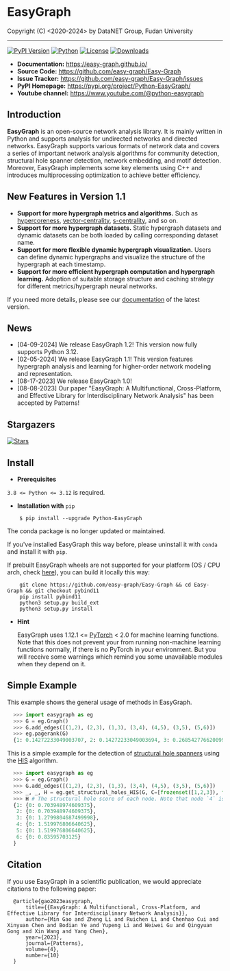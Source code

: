 EasyGraph
==================

Copyright (C) <2020-2024> by DataNET Group, Fudan University

___________________________________________________________________________

[![PyPI Version][pypi-image]][pypi-url]
[![Python][python-image]][python-url]
[![License][license-image]][license-url]
[![Downloads][downloads-image]][downloads-url]

[pypi-image]: https://img.shields.io/pypi/v/Python-EasyGraph.svg?label=PyPI
[pypi-url]: https://pypi.org/project/Python-EasyGraph/
[python-image]: https://img.shields.io/pypi/pyversions/Python-EasyGraph.svg?label=Python
[python-url]: https://pypi.org/project/Python-EasyGraph/
[license-image]: https://img.shields.io/pypi/l/Python-EasyGraph?label=License
[license-url]: https://github.com/easy-graph/Easy-Graph/blob/master/LICENSE
[downloads-image]: https://static.pepy.tech/personalized-badge/python-easygraph?period=total&units=international_system&left_color=brightgreen&right_color=yellowgreen&left_text=Downloads
[downloads-url]: https://pypi.org/project/Python-EasyGraph/

- **Documentation:** https://easy-graph.github.io/
- **Source Code:** https://github.com/easy-graph/Easy-Graph
- **Issue Tracker:** https://github.com/easy-graph/Easy-Graph/issues
- **PyPI Homepage:** https://pypi.org/project/Python-EasyGraph/
- **Youtube channel:** https://www.youtube.com/@python-easygraph

Introduction
------------
**EasyGraph** is an open-source network analysis library. It is mainly written in Python and supports analysis for undirected networks and directed networks. EasyGraph supports various formats of network data and covers a series of important network analysis algorithms for community detection, structural hole spanner detection, network embedding, and motif detection. Moreover, EasyGraph implements some key elements using C++ and introduces multiprocessing optimization to achieve better efficiency.

New Features in Version 1.1
--------------------------
- **Support for more hypergraph metrics and algorithms.** Such as [hypercoreness](https://www.nature.com/articles/s41467-023-41887-2), [vector-centrality](https://www.sciencedirect.com/science/article/pii/S0960077922006075), [s-centrality](https://epjds.epj.org/articles/epjdata/abs/2020/01/13688_2020_Article_231/13688_2020_Article_231.html), and so on.
- **Support for more hypergraph datasets.** Static hypergraph datasets and dynamic datasets can be both loaded by calling corresponding dataset name.
- **Support for more flexible dynamic hypergraph visualization.** Users can define dynamic hypergraphs and visualize the structure of the hypergraph at each timestamp.
- **Support for more efficient hypergraph computation and hypergraph learning.** Adoption of suitable storage structure and caching strategy for different metrics/hypergraph neural networks.

If you need more details, please see our [documentation](https://easy-graph.github.io/) of the latest version.


News
----
- [04-09-2024] We release EasyGraph 1.2! This version now fully supports Python 3.12.
- [02-05-2024] We release EasyGraph 1.1! This version features hypergraph analysis and learning for higher-order network modeling and representation.
- [08-17-2023] We release EasyGraph 1.0!
- [08-08-2023] Our paper "EasyGraph: A Multifunctional, Cross-Platform, and Effective Library for Interdisciplinary Network Analysis" has been accepted by Patterns!

Stargazers
----------

[![Stars][star-image]][star-url]

[star-image]:https://reporoster.com/stars/easy-graph/Easy-Graph
[star-url]: https://github.com/easy-graph/Easy-Graph/stargazers

Install
-------

- **Prerequisites**

``3.8 <= Python <= 3.12`` is required.

- **Installation with** ``pip``
```
    $ pip install --upgrade Python-EasyGraph
```
The conda package is no longer updated or maintained.

If you've installed EasyGraph this way before, please uninstall it with ``conda`` and install it with ``pip``.

If prebuilt EasyGraph wheels are not supported for your platform (OS / CPU arch, check [here](https://pypi.org/simple/python-easygraph/)), you can build it locally this way:
```
    git clone https://github.com/easy-graph/Easy-Graph && cd Easy-Graph && git checkout pybind11
    pip install pybind11
    python3 setup.py build_ext
    python3 setup.py install
```
- **Hint**

    EasyGraph uses  1.12.1 <= [PyTorch](https://pytorch.org/get-started/locally/) < 2.0 for machine learning functions.
    Note that this does not prevent your from running non-machine learning functions normally, if there is no PyTorch in your environment.
    But you will receive some warnings which remind you some unavailable modules when they depend on it.

Simple Example
--------------

This example shows the general usage of methods in EasyGraph.
```python
  >>> import easygraph as eg
  >>> G = eg.Graph()
  >>> G.add_edges([(1,2), (2,3), (1,3), (3,4), (4,5), (3,5), (5,6)])
  >>> eg.pagerank(G)
  {1: 0.14272233049003707, 2: 0.14272233049003694, 3: 0.2685427766200994, 4: 0.14336430577918527, 5: 0.21634929087322705, 6: 0.0862989657474143}
```
This is a simple example for the detection of [structural hole spanners](https://en.wikipedia.org/wiki/Structural_holes)
using the [HIS](https://keg.cs.tsinghua.edu.cn/jietang/publications/WWW13-Lou&Tang-Structural-Hole-Information-Diffusion.pdf) algorithm.

```python
  >>> import easygraph as eg
  >>> G = eg.Graph()
  >>> G.add_edges([(1,2), (2,3), (1,3), (3,4), (4,5), (3,5), (5,6)])
  >>> _, _, H = eg.get_structural_holes_HIS(G, C=[frozenset([1,2,3]), frozenset([4,5,6])])
  >>> H # The structural hole score of each node. Note that node `4` is regarded as the most possible structural hole spanner.
  {1: {0: 0.703948974609375},
   2: {0: 0.703948974609375},
   3: {0: 1.2799804687499998},
   4: {0: 1.519976806640625},
   5: {0: 1.519976806640625},
   6: {0: 0.83595703125}
  }
```
Citation
--------

If you use EasyGraph in a scientific publication, we would appreciate citations to the following paper:
```
  @article{gao2023easygraph,
      title={{EasyGraph: A Multifunctional, Cross-Platform, and Effective Library for Interdisciplinary Network Analysis}},
      author={Min Gao and Zheng Li and Ruichen Li and Chenhao Cui and Xinyuan Chen and Bodian Ye and Yupeng Li and Weiwei Gu and Qingyuan Gong and Xin Wang and Yang Chen},
      year={2023},
      journal={Patterns},
      volume={4},
      number={10}
  }
```